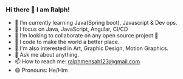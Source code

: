 ### Hi there 👋 I am Ralph!

- 🌱 I’m currently learning Java(Spring boot), Javascript & Dev ops.
- 🧠 I focus on Java, JavaScript, Angular, CI/CD 
- 👯 I’m looking to collaborate on any open source project 🤝
- 💪 I code to make the world a better place.
- 🧩 I'm also interested in Art, Graphic Design, Motion Graphics. 
- 💬 Ask me about anything.  
- 📫 How to reach me: ralphmensah123@gmail.com
- 😄 Pronouns: He/Him

